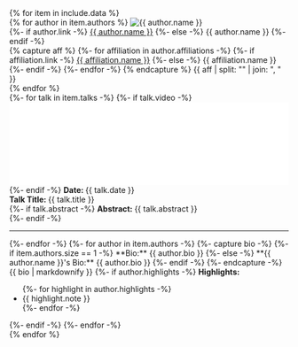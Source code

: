 <div class="talks">
    {% for item in include.data %}
    <div class="talk" id="{{ item.talk-id }}">
        <div class="speakerInfo"> 
        {% for author in item.authors %}
            <img alt="{{ author.name }}" src="{{ author.img }}"><br>
            {%- if author.link -%}
                <a href="{{ author.link }}" target="_blank">{{ author.name }}</a>
            {%- else -%}
                {{ author.name }}
            {%- endif -%}
            <br>
            {% capture aff %}
            {%- for affiliation in author.affiliations -%}
                {%- if affiliation.link -%}
                    <a href="{{ affiliation.link }}" target="_blank">{{ affiliation.name }}</a>
                {%- else -%}
                    {{ affiliation.name }}
                {%- endif -%}
                <!-- DELIMITER -->
            {%- endfor -%}
            {% endcapture %}
            {{ aff | split: "<!-- DELIMITER -->" | join: ", " }}
            <br>
        {% endfor %}
        </div>
        <div class="talkInfo">
            {%- for talk in item.talks -%}
                {%- if talk.video -%}
                    <iframe width="100%" src="{{ talk.video }}" frameborder="0" allow="accelerometer; autoplay; clipboard-write; encrypted-media; gyroscope; picture-in-picture" allowfullscreen></iframe>
                <br>
                {%- endif -%}
                <strong> Date: </strong> {{ talk.date }} <br>
                <strong> Talk Title: </strong> {{ talk.title }} <br>
                {%- if talk.abstract -%} <strong> Abstract: </strong> {{ talk.abstract }} <br> {%- endif -%}
                <hr>
            {%- endfor -%}
            {%- for author in item.authors -%}
                {%- capture bio -%}
                {%- if item.authors.size == 1 -%} **Bio:** {{ author.bio }}
                {%- else -%} **{{ author.name }}'s Bio:** {{ author.bio }} 
                {%- endif -%}
                {%- endcapture -%}
                {{ bio | markdownify }}
                {%- if author.highlights -%}
                    <strong> Highlights: </strong>
                    <ul>
                    {%- for highlight in author.highlights -%}
                        <li>{{ highlight.note }}</li>
                    {%- endfor -%}
                    </ul>
                {%- endif -%}
            {%- endfor -%}
        </div>
    </div>
    {% endfor %}
</div>
